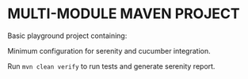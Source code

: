 # MULTI-MODULE MAVEN PROJECT

Basic playground project containing:

Minimum configuration for serenity and cucumber integration.

Run `mvn clean verify` to run tests and generate serenity report.

